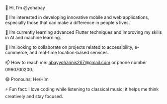 👋 Hi, I’m @yohabay  

👀 I’m interested in developing innovative mobile and web applications, especially those that can make a difference in people's lives.  

🌱 I’m currently learning advanced Flutter techniques and improving my skills in AI and machine learning.  

💞️ I’m looking to collaborate on projects related to accessibility, e-commerce, and real-time location-based services.  

📫 How to reach me: abayyohannis267@gmail.com or phone number 0960700200.  

😄 Pronouns: He/Him  

⚡ Fun fact: I love coding while listening to classical music; it helps me think creatively and stay focused.
